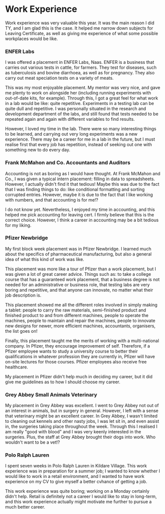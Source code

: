 <html>
  <body>
    <h1>Work Experience</h1>
      <p>Work experience was very valuable this year. It was the main reason I did TY, and I am glad this is the case. It helped me narrow down subjects for Leaving Certificate, as well as giving me experience of what some possible workplaces would be like.</p>
      <h3>ENFER Labs</h3>
        <p>I was offered a placement in ENFER Labs, Naas. ENFER is a business that carries out various tests in cattle, for farmers. They test for diseases, such as tuberculosis and bovine diarrhoea, as well as for pregnancy. They also carry out meat speciation tests on a variety of meats.</p>
        <p>This was my most enjoyable placement. My mentor was very nice, and gave me plenty to work on alongside her (including running experiments with out-of-date kits, for example). Through this, I got a great feel for what work in a lab would be like: quite repetitive. Experiments in a testing lab can be quite dull and repetitive. I was personally situated in the research and development department of the labs, and still found that tests needed to be repeated again and again with different variables to find results.</p>
        <p>However, I loved my time in the lab. There were so many interesting things to be learned, and carrying out very long experiments was a new experience. There may be a career for me in a lab in the future, but I must realise first that every job has repetition, instead of seeking out one with something new to do every day.</p>
      <h3>Frank McMahon and Co. Accountants and Auditors</h3>
        <p>Accounting is not as boring as I would have thought. At Frank McMahon and Co., I was given a typical intern placement: filling in data to spreadsheets. However, I actually didn't find it that tedious! Maybe this was due to the fact that I was finding things to do: like conditional formatting and sorting corrupted entries. However, maybe it is due to the fact that I like working with numbers, and that accounting is for me!?</p>
        <p>I do not know yet. Nevertheless, I enjoyed my time in accounting, and this helped me pick accounting for leaving cert. I firmly believe that this is the correct choice. However, I think a career in accounting may be a bit tedious for my liking.</p>
      <h3>Pfizer Newbridge</h3>
        <p>My first block week placement was in Pfizer Newbridge. I learned much about the specifics of pharmaceutical manufacturing, but also a general idea of what this kind of work was like.</p>
        <p>This placement was more like a tour of Pfizer than a work placement, but I was given a lot of great career advice. Things such as: to take a college course that has a guaranteed work placement, that a business degree is not needed for an administrative or business role, that testing labs are very boring and repetitive, and that anyone can innovate, no matter what their job description is.</p>
        <p>This placement showed me all the different roles involved in simply making a tablet: people to carry the raw materials, semi-finished product and finished product to and from different machines, people to operate the machines, people to maintain and repair the machines, people to innovate new designs for newer, more efficient machines, accountants, organisers, the list goes on!</p>
        <p>Finally, this placement taught me the merits of working with a multi-national company. In Pfizer, they encourage improvement of self. Therefore, if a Pfizer employee wants to study a university course to better their qualifications in whatever profession they are currently in, Pfizer will have on-site lectures for those courses. Pfizer employees also receive free healthcare.</p>
        <p>My placement in Pfizer didn't help much in deciding my career, but it did give me guidelines as to how I should choose my career.</p>
      <h3>Grey Abbey Small Animals Veterinary</h3>
        <p>My placement in Grey Abbey was excellent. I went to Grey Abbey not out of an interest in animals, but in surgery in general. However, I left with a sense that veterinary might be an excellent career. In Grey Abbey, I wasn't limited to cleaning out kennels and other nasty jobs, I was let sit in, and even assist in, the surgeries taking place throughout the week. Through this I realised I am really "good with blood" and I was very keenly interested in the surgeries. Plus, the staff at Grey Abbey brought their dogs into work. Who wouldn't want to be a vet!?</p>  
      <h3>Polo Ralph Lauren</h3>
        <p>I spent seven weeks in Polo Ralph Lauren in Kildare Village. This work experience was in preparation for a summer job; I wanted to know whether I would like to work in a retail environment, and I wanted to have work experience on my CV to give myself a better cvhance of getting a job.</p>
        <p>This work experience was quite boring; working on a Monday certainly didn't help. Retail is definitely not a career I would like to stay in long-term, and this work experience actually might motivate me further to pursue a much better career.</p>
  </body>
</html>
